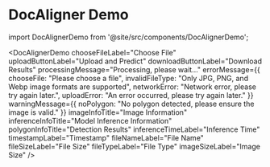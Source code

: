 # DocAligner Demo

import DocAlignerDemo from '@site/src/components/DocAlignerDemo';

<DocAlignerDemo
chooseFileLabel="Choose File"
uploadButtonLabel="Upload and Predict"
downloadButtonLabel="Download Results"
processingMessage="Processing, please wait..."
errorMessage={{
    chooseFile: "Please choose a file",
    invalidFileType: "Only JPG, PNG, and Webp image formats are supported",
    networkError: "Network error, please try again later.",
    uploadError: "An error occurred, please try again later."
  }}
warningMessage={{
    noPolygon: "No polygon detected, please ensure the image is valid."
  }}
imageInfoTitle="Image Information"
inferenceInfoTitle="Model Inference Information"
polygonInfoTitle="Detection Results"
inferenceTimeLabel="Inference Time"
timestampLabel="Timestamp"
fileNameLabel="File Name"
fileSizeLabel="File Size"
fileTypeLabel="File Type"
imageSizeLabel="Image Size"
/>
